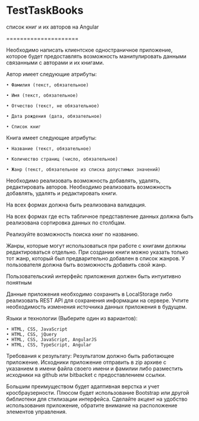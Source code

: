 # TestTaskBooks


список книг и их авторов на Angular


=====================

Необходимо написать клиентское одностраничное приложение, которое будет предоставлять возможность манипулировать данными связанными с авторами и их книгами. 


Автор имеет следующие атрибуты:

    • Фамилия (текст, обязательное)
    
    • Имя (текст, обязательное)
    
    • Отчество (текст, не обязательное) 
    
    • Дата рождения (дата, обязательное)
    
    • Список книг 
    
Книга имеет следующие атрибуты:

    • Название (текст, обязательное)
    
    • Количество страниц (число, обязательное)
    
    • Жанр (текст, обязательное из списка допустимых значений)
    
Необходимо реализовать возможность добавлять, удалять, редактировать авторов. Необходимо реализовать возможность добавлять, удалять и редактировать книги. 


На всех формах должна быть реализована валидация.


На всех формах где есть табличное представление данных должна быть реализована сортировка данных по столбцам.

Реализуйте возможность поиска книг по названию.

Жанры, которые могут использоваться при работе с книгами должны редактироваться отдельно. При создании книги можно указать только тот жанр, который был предварительно добавлен в список жанров. У пользователя должна быть возможность добавить свой жанр.

Пользовательский интерфейс приложения должен быть интуитивно понятным

Данные приложения необходимо сохранить в LocalStorage либо реализовать REST API для сохранения информации на сервере. Учтите необходимость изменения источника данных приложения в будущем.

Языки и технологии (Выберите один из вариантов):

    • HTML, CSS, JavaScript
    • HTML, CSS, jQuery
    • HTML, CSS, JavaScript, AngularJS
    • HTML, CSS, TypeScript, Angular

Требования к результату:
Результатом должно быть работающее приложение. Исходники приложение отправить в zip архиве с указанием в имени файла своего имени и фамилии либо разместить исходники на github или bitbacket с предоставлением ссылки.

Большим преимуществом будет адаптивная верстка и учет кросбраузерности. Плюсом будет использование Bootstrap или другой библиотеки для стилизации интерфейса. Сделайте акцент на удобство использования приложение, обратите внимание на расположение элементов управления.

